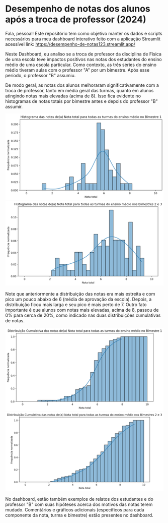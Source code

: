 # Desempenho de notas dos alunos após a troca de professor (2024)

Fala, pessoal! Este repositório tem como objetivo manter os dados e scripts necessários para meu dashboard interativo feito com a aplicação Streamlit acessível link: https://desempenho-de-notas123.streamlit.app/

Neste Dashboard, eu analiso se a troca de professor da disciplina de Física de uma escola teve impactos positivos nas notas dos estudantes do ensino médio de uma escola particular. Como contexto, as três séries do ensino médio tiveram aulas com o professor "A" por um bimestre. Após esse período, o professor "B" assumiu.  

De modo geral, as notas dos alunos melhoraram significativamente com a troca de professor, tanto em média geral das turmas, quanto em alunos atingindo notas mais elevadas (acima de 8). Isso fica evidente no histogramas de notas totais por bimestre antes e depois do professor "B" assumir.

<img src="/imagens/h1.png">
<img src="/imagens/h23.png">

Note que anteriormente a distribuição das notas era mais estreita e com pico um pouco abaixo de 6 (média de aprovação da escola). Depois, a distribuição ficou mais larga e seu pico é mais perto de 7. Outro fato importante é que alunos com notas mais elevadas, acima de 8, passou de 0% para cerca de 20%, como indicado nas duas distribuições cumulativas de notas.

<img src="/imagens/c1.png">
<img src="/imagens/c23.png">




No dashboard, estão também exemplos de relatos dos estudantes e do professor "B" com suas hipóteses acerca dos motivos das notas terem mudado. Comentários e gráficos adicionais (específicos para cada componente da nota, turma e bimestre) estão presentes no dashboard.
